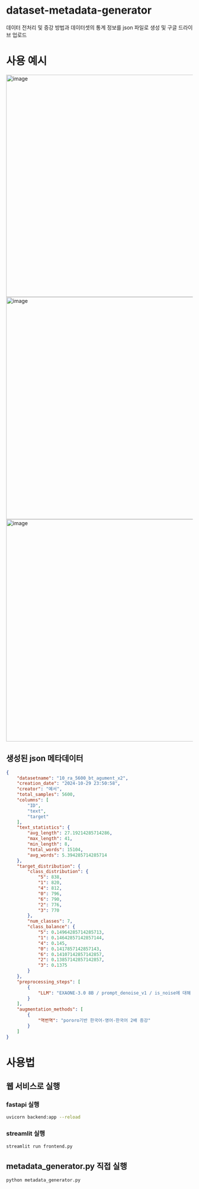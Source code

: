 # dataset-metadata-generator
데이터 전처리 및 증강 방법과 데이터셋의 통계 정보를 json 파일로 생성 및 구글 드라이브 업로드

# 사용 예시
<img width="600" alt="image" src="https://github.com/user-attachments/assets/7a4f593e-e9bb-46b8-a3bc-ee629b24c38f">
<img width="600" alt="image" src="https://github.com/user-attachments/assets/eb276510-45ea-4e93-90ee-c19ee6d9d63c">
<img width="600" alt="image" src="https://github.com/user-attachments/assets/8b98a93c-b57b-44e8-8cce-510e9d74035d">

## 생성된 json 메타데이터 
```json
{
    "datasetname": "10_ra_5600_bt_agument_x2",
    "creation_date": "2024-10-29 23:50:58",
    "creator": "예서",
    "total_samples": 5600,
    "columns": [
        "ID",
        "text",
        "target"
    ],
    "text_statistics": {
        "avg_length": 27.19214285714286,
        "max_length": 41,
        "min_length": 8,
        "total_words": 15104,
        "avg_words": 5.394285714285714
    },
    "target_distribution": {
        "class_distribution": {
            "5": 838,
            "1": 820,
            "4": 812,
            "0": 796,
            "6": 790,
            "2": 776,
            "3": 770
        },
        "num_classes": 7,
        "class_balance": {
            "5": 0.14964285714285713,
            "1": 0.14642857142857144,
            "4": 0.145,
            "0": 0.1417857142857143,
            "6": 0.14107142857142857,
            "2": 0.13857142857142857,
            "3": 0.1375
        }
    },
    "preprocessing_steps": [
        {
            "LLM": "EXAONE-3.0 8B / prompt_denoise_v1 / is_noise에 대해 복구"
        }
    ],
    "augmentation_methods": [
        {
            "역번역": "pororo기반 한국어-영어-한국어 2배 증강"
        }
    ]
}
```


# 사용법

## 웹 서비스로 실행

### fastapi 실행
```bash
uvicorn backend:app --reload
```

### streamlit 실행
```bash
streamlit run frontend.py
```

## metadata_generator.py 직접 실행
```bash
python metadata_generator.py
```
